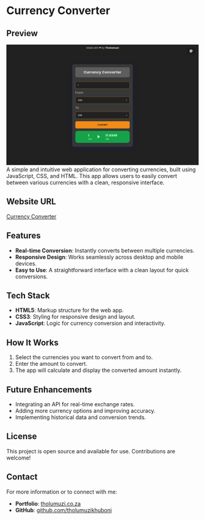 # Currency Converter
## Preview

![Currency Converter Preview](./images/converter.png)
A simple and intuitive web application for converting currencies, built using JavaScript, CSS, and HTML. This app allows users to easily convert between various currencies with a clean, responsive interface.

## Website URL

[Currency Converter](https://currency-converter.tholumuzi.co.za)

## Features

- **Real-time Conversion**: Instantly converts between multiple currencies.
- **Responsive Design**: Works seamlessly across desktop and mobile devices.
- **Easy to Use**: A straightforward interface with a clean layout for quick conversions.
  
## Tech Stack

- **HTML5**: Markup structure for the web app.
- **CSS3**: Styling for responsive design and layout.
- **JavaScript**: Logic for currency conversion and interactivity.

## How It Works

1. Select the currencies you want to convert from and to.
2. Enter the amount to convert.
3. The app will calculate and display the converted amount instantly.

## Future Enhancements

- Integrating an API for real-time exchange rates.
- Adding more currency options and improving accuracy.
- Implementing historical data and conversion trends.

## License

This project is open source and available for use. Contributions are welcome!

## Contact

For more information or to connect with me:

- **Portfolio**: [tholumuzi.co.za](https://tholumuzi.co.za)
- **GitHub**: [github.com/tholumuzikhuboni](https://github.com/tholumuzikhuboni)
